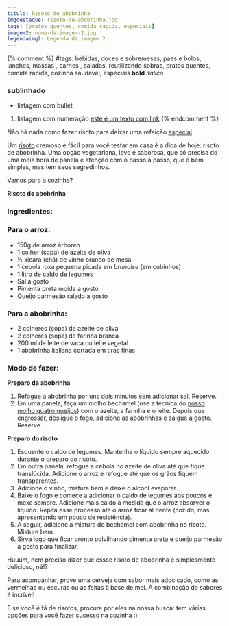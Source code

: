 ```yaml
---
titulo: Risoto de abobrinha
imgdestaque: risoto-de-abobrinha.jpg
tags: [pratos quentes, comida rapida, especiais]
imagem2: nome-da-imagem-2.jpg
legendaimg2: Legenda da imagem 2
---
```

{% comment %}
#tags: bebidas, doces e sobremesas, paes e bolos, lanches, massas , carnes , saladas, reutilizando sobras, pratos quentes, comida rapida, cozinha saudavel, especiais
**bold**
*italico*
### sublinhado
* listagem com bullet
1. listagem com numeração
[este é um texto com link](https://www.enderecodolink.com)
{% endcomment %}

Não há nada como fazer risoto para deixar uma refeição [especial](http://paneladepau.com.br/tags/especiais/). 

Um [risoto](http://paneladepau.com.br/risoto-de-bacalhau/) cremoso e fácil para você testar em casa é a dica de hoje: risoto de abobrinha. Uma opção vegetariana, leve e saborosa, que só precisa de uma meia hora de panela e atenção com o passo a passo, que é bem simples, mas tem seus segredinhos. 

Vamos para a cozinha?

**Risoto de abobrinha**

### Ingredientes: 

### Para o arroz:
* 150g de arroz árboreo 
* 1 colher (sopa) de azeite de oliva
* ½ xícara (chá) de vinho branco de mesa 
* 1 cebola roxa pequena picada em *brunoise* (em cubinhos)
* 1 litro de [caldo de legumes](http://paneladepau.com.br/caldo-de-legumes-caseiro/)
* Sal a gosto
* Pimenta preta moída a gosto
* Queijo parmesão ralado a gosto

### Para a abobrinha:
* 2 colheres (sopa) de azeite de oliva
* 2 colheres (sopa) de farinha branca
* 200 ml de leite de vaca ou leite vegetal
* 1 abobrinha italiana cortada em tiras finas

### Modo de fazer: 

**Preparo da abobrinha**

1. Refogue a abobrinha por uns dois minutos sem adicionar sal. Reserve. 
2. Em uma panela, faça um molho bechamel (use a técnica do [nosso molho quatro queijos](http://paneladepau.com.br/molho-quatroqueijos/)) com o azeite, a farinha e o leite. Depois que engrossar, desligue o fogo, adicione as abobrinhas e salgue a gosto. Reserve.

**Preparo do risoto**

1. Esquente o caldo de legumes. Mantenha o líquido sempre aquecido durante o preparo do risoto.
2. Em outra panela, refogue a cebola no azeite de oliva até que fique translúcida. Adicione o arroz e refogue até que os grãos fiquem transparentes.
3. Adicione o vinho, misture bem e deixe o álcool evaporar.
4. Baixe o fogo e comece a adicionar o caldo de legumes aos poucos e mexa sempre. Adicione mais caldo à medida que o arroz absorver o líquido. Repita esse processo até o arroz ficar al dente (cozido, mas apresentando um pouco de resistência).
5. A seguir, adicione a mistura do bechamel com abobrinha no risoto. Misture bem.
6. Sirva logo que ficar pronto polvilhando pimenta preta e queijo parmesão a gosto para finalizar. 

Huuum, nem preciso dizer que essse risoto de abobrinha é simplesmente delicioso, né!? 

Para acompanhar, prove uma cerveja com sabor mais adocicado, como as vermelhas ou escuras ou as feitas à base de mel. A combinação de sabores é incrível!

E se você é fã de risotos, procure por eles na nossa busca: tem várias opções para você fazer sucesso na cozinha :) 